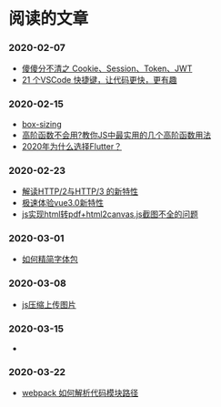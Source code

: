 # 阅读的文章

### 2020-02-07
- [傻傻分不清之 Cookie、Session、Token、JWT](https://juejin.im/post/5e055d9ef265da33997a42cc)
- [21 个VSCode 快捷键，让代码更快，更有趣]()

### 2020-02-15

- [box-sizing](https://developer.mozilla.org/zh-CN/docs/Web/CSS/box-sizing)
- [高阶函数不会用?教你JS中最实用的几个高阶函数用法](https://developer.mozilla.org/zh-CN/docs/Web/CSS/box-sizinghttps://juejin.im/post/5ad6b34a6fb9a028cc61bfb3)
- [2020年为什么选择Flutter？](https://mp.weixin.qq.com/s/he_adDicEYn3EZ5fM_ka6w)

### 2020-02-23

- [解读HTTP/2与HTTP/3 的新特性](https://mp.weixin.qq.com/s/n8HBG9LuzQjOT__M4pxKwA)
- [极速体验vue3.0新特性](https://vue-js.com/topic/5e2d023f7a28821363fb6821)
- [js实现html转pdf+html2canvas.js截图不全的问题](https://www.cnblogs.com/yizhilin/p/8603879.html)

### 2020-03-01

- [如何精简字体包](https://www.jianshu.com/p/81f2b9a75182)

### 2020-03-08
- [js压缩上传图片](https://www.jianshu.com/p/f43a8c12096c)

### 2020-03-15

- 

### 2020-03-22

- [webpack 如何解析代码模块路径](https://www.cnblogs.com/ifannie/p/9208808.html)
